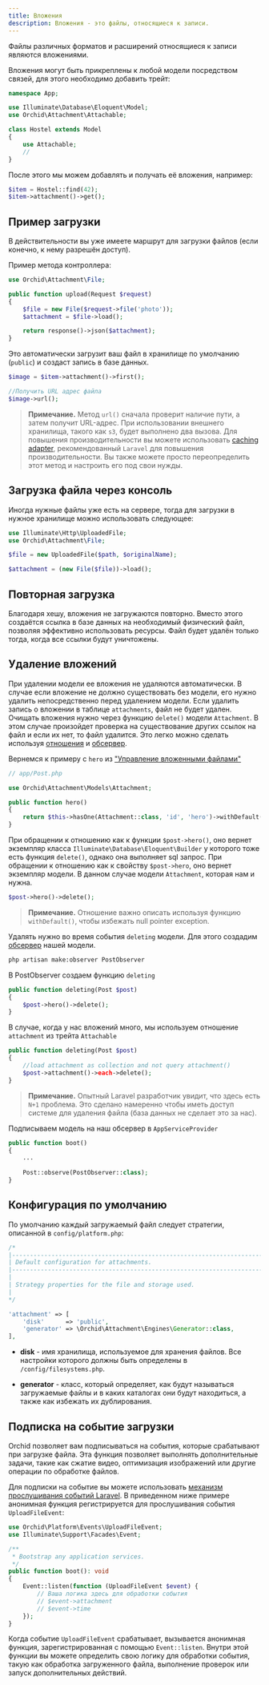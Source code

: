 ```yaml
---
title: Вложения
description: Вложения - это файлы, относящиеся к записи.
---
```


Файлы различных форматов и расширений относящиеся к записи являются вложениями.

Вложения могут быть прикреплены к любой модели посредством связей, для этого необходимо добавить трейт:

```php
namespace App;

use Illuminate\Database\Eloquent\Model;
use Orchid\Attachment\Attachable;

class Hostel extends Model
{
    use Attachable;
    //
}
```

После этого мы можем добавлять и получать её вложения, например:

```php
$item = Hostel::find(42);
$item->attachment()->get();
```

## Пример загрузки

В действительности вы уже имеете маршрут для загрузки файлов (если конечно, к нему разрешён доступ).

Пример метода контроллера:

```php
use Orchid\Attachment\File;

public function upload(Request $request)
{
    $file = new File($request->file('photo'));
    $attachment = $file->load();

    return response()->json($attachment);
}
```

Это автоматически загрузит ваш файл в хранилище по умолчанию (`public`) и создаст запись в базе данных.

```php
$image = $item->attachment()->first();

//Получить URL адрес файла
$image->url();
```

> **Примечание.** Метод `url()` сначала проверит наличие пути, а затем получит URL-адрес. При использовании внешнего хранилища, такого как `s3`, будет выполнено два вызова. Для повышения производительности вы можете использовать [caching adapter](https://laravel.com/docs/filesystem#driver-prerequisites), рекомендованный `Laravel` для повышения производительности. Вы также можете просто переопределить этот метод и настроить его под свои нужды.

## Загрузка файла через консоль

Иногда нужные файлы уже есть на сервере, тогда для загрузки в нужное хранилище можно использовать следующее:

```php
use Illuminate\Http\UploadedFile;
use Orchid\Attachment\File;

$file = new UploadedFile($path, $originalName);

$attachment = (new File($file))->load();
```

## Повторная загрузка

Благодаря хешу, вложения не загружаются повторно. Вместо этого создаётся ссылка в базе данных на необходимый физический файл,
позволяя эффективно использовать ресурсы. Файл будет удалён только тогда, когда все ссылки будут уничтожены.

## Удаление вложений

При удалении модели ее вложения не удаляются автоматически. В случае если вложение не должно существовать без модели, его нужно удалить непосредственно перед удалением модели. Если удалить запись о вложении в таблице `attachments`, файл не будет удален. Очищать вложения нужно через функцию `delete()` модели `Attachment`. В этом случае произойдет проверка на существование других ссылок на файл и если их нет, то файл удалится. Это легко можно сделать используя [отношения](https://laravel.com/docs/master/eloquent-relationships) и [обсервер](https://laravel.com/docs/master/eloquent#observers).

Вернемся к примеру с `hero` из ["Управление вложенными файлами"](/ru/docs/quickstart-files)

```php
// app/Post.php

use Orchid\Attachment\Models\Attachment;

public function hero()
{
    return $this->hasOne(Attachment::class, 'id', 'hero')->withDefault();
}
```

При обращении к отношению как к функции `$post->hero()`, оно вернет экземпляр класса `Illuminate\Database\Eloquent\Builder` у которого тоже есть функция `delete()`, однако она выполняет sql запрос. При обращении к отношению как к свойству `$post->hero`, оно вернет экземпляр модели. В данном случае модели `Attachment`, которая нам и нужна.

```php
$post->hero()->delete();
```

> **Примечание.** Отношение важно описать используя функцию `withDefault()`, чтобы избежать null pointer exception.

Удалять нужно во время события `deleting` модели. Для этого создадим [обсервер](https://laravel.com/docs/master/eloquent#observers) нашей модели.

```bash
php artisan make:observer PostObserver
```

В PostObserver создаем функцию `deleting`

```php
public function deleting(Post $post)
{
    $post->hero()->delete();
}
```

В случае, когда у нас вложений много, мы используем отношение `attachment` из трейта `Attachable`

```php
public function deleting(Post $post)
{
    //load attachment as collection and not query attachment()
    $post->attachment()->each->delete();
}
```

> **Примечание.** Опытный Laravel разработчик  увидит, что здесь есть `N+1` проблема. Это сделано намеренно чтобы иметь доступ системе для удаления файла (база данных не сделает это за нас).

Подписываем модель на наш обсервер в `AppServiceProvider`

```php
public function boot()
{
    ...
    
    Post::observe(PostObserver::class);
}
```

## Конфигурация по умолчанию

По умолчанию каждый загружаемый файл следует стратегии, описанной в `config/platform.php`:

```php
/*
|--------------------------------------------------------------------------
| Default configuration for attachments.
|--------------------------------------------------------------------------
|
| Strategy properties for the file and storage used.
|
*/

'attachment' => [
    'disk'      => 'public',
    'generator' => \Orchid\Attachment\Engines\Generator::class,
],
```

- **disk** - имя хранилища, используемое для хранения файлов. Все настройки которого должны быть определены в `/config/filesystems.php`.

- **generator** - класс, который определяет, как будут называться загружаемые файлы и в каких каталогах они будут находиться, а также как избежать их дублирования.

## Подписка на событие загрузки

Orchid позволяет вам подписываться на события, которые срабатывают при загрузке файла. Эта функция позволяет выполнять дополнительные задачи, такие как сжатие видео, оптимизация изображений или другие операции по обработке файлов.

Для подписки на событие вы можете использовать [механизм прослушивания событий Laravel](https://laravel.com/docs/11.x/events#defining-listeners). В приведенном ниже примере анонимная функция регистрируется для прослушивания события `UploadFileEvent`:

```php
use Orchid\Platform\Events\UploadFileEvent;
use Illuminate\Support\Facades\Event;

/**
 * Bootstrap any application services.
 */
public function boot(): void
{
    Event::listen(function (UploadFileEvent $event) {
        // Ваша логика здесь для обработки события
        // $event->attachment
        // $event->time
    });
}
```

Когда событие `UploadFileEvent` срабатывает, вызывается анонимная функция, зарегистрированная с помощью `Event::listen`. Внутри этой функции вы можете определить свою логику для обработки события, такую как обработка загруженного файла, выполнение проверок или запуск дополнительных действий.
